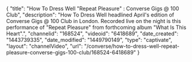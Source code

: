 {
    "title": "How To Dress Well \"Repeat Pleasure\" : Converse Gigs @ 100 Club",
    "description": "How To Dress Well headlined April's edition of Converse Gigs @ 100 Club in London. Recorded live on the night is this performance of \"Repeat Pleasure\" from forthcoming album \"What Is This Heart\".",
    "channelid": "168524",
    "videoid": "6418689",
    "date_created": "1443739335",
    "date_modified": "1449790149",
    "type": "captivate",
    "layout": "channelVideo",
    "url": "\/converse\/how-to-dress-well-repeat-pleasure-converse-gigs-100-club\/168524-6418689"
}